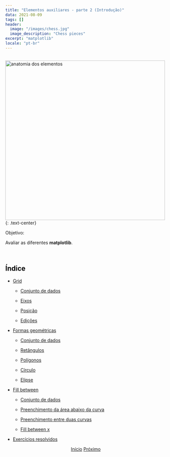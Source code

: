 ```yaml
---
title: "Elementos auxiliares - parte 2 (Introdução)"
data: 2021-08-09
tags: []
header:
  image: "/images/chess.jpg"
  image_description: "Chess pieces"
excerpt: "matplotlib"
locale: "pt-br"
---
```


<br>

<img src="{{ site.url }}{{ site.baseurl }}/images/curso-matplotlib/anatomias/" alt="anatomia dos elementos " width=500>
{: .text-center}

Objetivo:

Avaliar as diferentes  **matplotlib**.


<br>

<h2><a style="color:black" id="">Índice</a></h2>

+ <a href="/Curso-matplotlib-78">Grid</a>

  * <a href="/Curso-matplotlib-78#grid-conjunto-dados">Conjunto de dados</a>

  * <a href="/Curso-matplotlib-78#grid-eixos">Eixos</a>

  * <a href="/Curso-matplotlib-78#grid-posicao">Posição</a>

  * <a href="/Curso-matplotlib-78#grid-edicoes">Edições</a>

+ <a href="/Curso-matplotlib-79">Formas geométricas</a>

  * <a href="/Curso-matplotlib-79#forma-geometrica-conjunto-dados">Conjunto de dados</a>

  * <a href="/Curso-matplotlib-80">Retângulos</a>

  * <a href="/Curso-matplotlib-81">Polígonos</a>

  * <a href="/Curso-matplotlib-82">Círculo</a>

  * <a href="/Curso-matplotlib-83">Elipse</a>

+ <a href="/Curso-matplotlib-84">Fill between</a>

  * <a href="/Curso-matplotlib-84#fill-conjunto-dados">Conjunto de dados</a>  

  * <a href="/Curso-matplotlib-84#fill-area-abaixo-curva">Preenchimento da área abaixo da curva</a>  

  * <a href="/Curso-matplotlib-84#fill-area-entre-curvas">Preenchimento entre duas curvas</a>  

  * <a href="/Curso-matplotlib-84#fill-area-entre-curvasx">Fill between x</a>  

+ <a href="/Curso-matplotlib-85">Exercícios resolvidos</a>






<p style="text-align: center">
  <a href="/matplotlib-course" class="btn btn--info">Início</a>
  <a href="/Curso-matplotlib-78" class="btn btn--success">Próximo</a>
</p>
